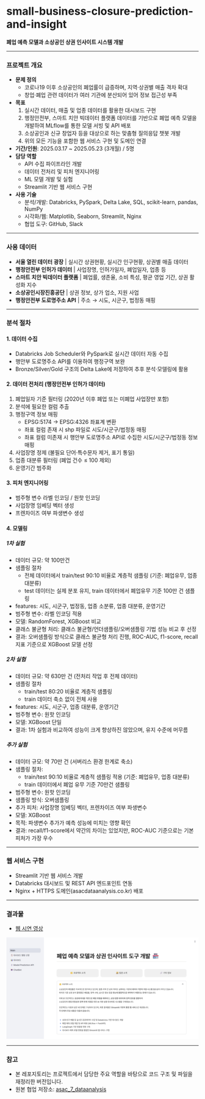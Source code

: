 # small-business-closure-prediction-and-insight
**폐업 예측 모델과 소상공인 상권 인사이트 시스템 개발** 

---

### 프로젝트 개요 
- **문제 정의**  
    - 코로나19 이후 소상공인의 폐업률이 급증하며, 지역·상권별 매출 격차 확대  
    - 창업·폐업 관련 데이터가 여러 기관에 분산되어 있어 정보 접근성 부족  
- **목표**  
    1. 실시간 데이터, 매출 및 업종 데이터를 활용한 대시보드 구현
    2. 행정안전부, 스마트 치안 빅데이터 플랫폼 데이터를 기반으로 폐업 예측 모델을 개발하여 MLflow를 통한 모델 서빙 및 API 배포
    3. 소상공인과 신규 창업자 등을 대상으로 하는 맞춤형 질의응답 챗봇 개발   
    4. 위의 모든 기능을 포함한 웹 서비스 구현 및 도메인 연결
- **기간/인원**: 2025.03.17 ~ 2025.05.23 (3개월) / 5명  
- **담당 역할**  
    - API 수집 파이프라인 개발
    - 데이터 전처리 및 피처 엔지니어링  
    - ML 모델 개발 및 실험
    - Streamlit 기반 웹 서비스 구현   
- **사용 기술**  
    - 분석/개발: Databricks, PySpark, Delta Lake, SQL, scikit-learn, pandas, NumPy  
    - 시각화/웹: Matplotlib, Seaborn, Streamlit, Nginx
    - 협업 도구: GitHub, Slack  

--- 

### 사용 데이터 
- **서울 열린 데이터 광장** | 실시간 상권현황, 실시간 인구현황, 상권별 매출 데이터 
- **행정안전부 인허가 데이터** | 사업장명, 인허가일자, 폐업일자, 업종 등 
- **스마트 치안 빅데이터 플랫폼** | 폐업률, 생존율, 소비 특성, 평균 영업 기간, 상권 활성화 지수 
- **소상공인시장진흥공단** | 상권 정보, 상가 업소, 지원 사업  
- **행정안전부 도로명주소 API** | 주소 → 시도, 시군구, 법정동 매핑 

---

### 분석 절차 
#### 1. 데이터 수집 
- Databricks Job Scheduler와 PySpark로 실시간 데이터 자동 수집 
- 행안부 도로명주소 API를 이용하여 행정구역 보완  
- Bronze/Silver/Gold 구조의 Delta Lake에 저장하여 추후 분석·모델링에 활용  

#### 2. 데이터 전처리 (행정안전부 인허가 데이터)  
1. 폐업일자 기준 필터링 (2020년 이후 폐업 또는 미폐업 사업장만 포함) 
2. 분석에 필요한 컬럼 추출  
3. 행정구역 정보 매핑  
    - EPSG:5174 → EPSG:4326 좌표계 변환 
    - 좌표 컬럼 존재 시 shp 파일로 시도/시군구/법정동 매핑 
    - 좌표 컬럼 미존재 시 행안부 도로명주소 API로 수집한 시도/시군구/법정동 정보 매핑  
4. 사업장명 정제 (불필요 단어·특수문자 제거, 표기 통일)  
5. 업종 대분류 필터링 (폐업 건수 ≤ 100 제외) 
6. 운영기간 범주화  

#### 3. 피처 엔지니어링  
- 범주형 변수 라벨 인코딩 / 원핫 인코딩  
- 사업장명 임베딩 벡터 생성  
- 프렌차이즈 여부 파생변수 생성 

#### 4. 모델링   
##### **1차 실험**  
- 데이터 규모: 약 100만건 
- 샘플링 절차
    - 전체 데이터에서 train/test 90:10 비율로 계층적 샘플링 (기준: 폐업유무, 업종 대분류)  
    - test 데이터는 실제 분포 유지, train 데이터에서 폐업유무 기준 100만 건 샘플링  
- features: 시도, 시군구, 법정동, 업종 소분류, 업종 대분류, 운영기간  
- 범주형 변수: 라벨 인코딩 적용 
- 모델: RandomForest, XGBoost 비교  
- 클래스 불균형 처리: 클래스 불균형/언더샘플링/오버샘플링 기법 성능 비교 후 선정  
- 결과: 오버샘플링 방식으로 클래스 불균형 처리 진행, ROC-AUC, f1-score, recall 지표 기준으로 XGBoost 모델 선정 
##### **2차 실험**  
- 데이터 규모: 약 630만 건 (전처리 작업 후 전체 데이터) 
- 샘플링 절차
    - train/test 80:20 비율로 계층적 샘플링
    - train 데이터 축소 없이 전체 사용  
- features: 시도, 시군구, 업종 대분류, 운영기간 
- 범주형 변수: 원핫 인코딩  
- 모델: XGBoost 단일 
- 결과: 1차 실험과 비교하여 성능이 크게 향상하진 않았으며, 유지 수준에 머무름 
##### **추가 실험**    
- 데이터 규모: 약 70만 건 (서버리스 환경 한계로 축소)
- 샘플링 절차: 
    - train/test 90:10 비율로 계층적 샘플링 적용 (기준: 폐업유무, 업종 대분류)
    - train 데이터에서 폐업 유무 기준 70만건 샘플링 
- 범주형 변수: 원핫 인코딩 
- 샘플링 방식: 오버샘플링  
- 추가 피처: 사업장명 임베딩 벡터, 프렌차이즈 여부 파생변수 
- 모델: XGBoost 
- 목적: 파생변수 추가가 예측 성능에 미치는 영향 확인  
- 결과: recall/f1-score에서 약간의 차이는 있었지만, ROC-AUC 기준으로는 기본 피처가 가장 우수 

---  

### 웹 서비스 구현 
- Streamlit 기반 웹 서비스 개발
- Databricks 대시보드 및 REST API 엔드포인트 연동
- Nginx + HTTPS 도메인(asacdataanalysis.co.kr) 배포

--- 

### 결과물 
- [웹 시연 영상](https://drive.google.com/file/d/1bIU9HW_oHcoDe9Y-D2o9LXvAtu7P-KUD/view?usp=drive_link)  

![웹 서비스 메인 페이지](https://github.com/seoyoung-J/small-business-closure-prediction-and-insight/blob/main/StreamlitApp/assets/images/main_page.png?raw=true
)

---

### 참고 
- 본 레포지토리는 프로젝트에서 담당한 주요 역할을 바탕으로 코드 구조 및 파일을 재정리한 버전입니다. 
- 원본 협업 저장소: [asac_7_dataanalysis](https://github.com/da-analysis/asac_7_dataanalysis.git) 

